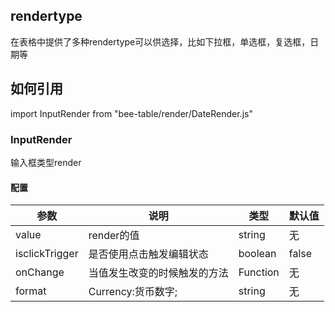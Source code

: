 ## rendertype
在表格中提供了多种rendertype可以供选择，比如下拉框，单选框，复选框，日期等

## 如何引用
import InputRender from "bee-table/render/DateRender.js"

### InputRender
输入框类型render

#### 配置
| 参数             | 说明             | 类型       | 默认值   |
| -------------- | -------------- | -------- | ----- |
| value          | render的值       | string   | 无     |
| isclickTrigger | 是否使用点击触发编辑状态   | boolean  | false |
| onChange       | 当值发生改变的时候触发的方法 | Function | 无     |
| format         | Currency:货币数字; | string | 无 |

